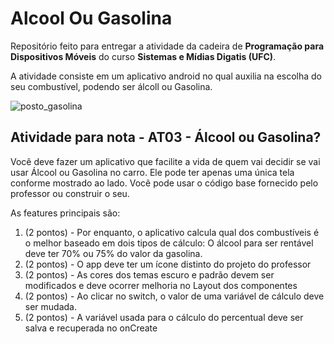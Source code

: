 # Alcool Ou Gasolina 
Repositório feito para entregar a atividade da cadeira de __Programação para Dispositivos Móveis__ do curso __Sistemas e Mídias Digatis (UFC)__. 

A atividade consiste em um aplicativo android no qual auxilia na escolha do seu combustível, podendo ser álcoll ou Gasolina.

![posto_gasolina](https://github.com/Gabriel-Vasconcelos/AlcoolOuGasolina/assets/62850565/c6a74a14-8b2d-460a-878e-0cb280104752)

## Atividade para nota - AT03 - Álcool ou Gasolina?

Você deve fazer um aplicativo que facilite a vida de quem vai decidir se vai usar Álcool ou Gasolina no carro. Ele pode ter apenas uma única tela conforme mostrado ao lado. Você pode usar o código base fornecido pelo professor ou construir o seu. 

As features principais são:

1. (2 pontos) - Por enquanto, o aplicativo calcula qual dos combustíveis é o melhor baseado em dois tipos de cálculo: O álcool para ser rentável deve ter 70% ou 75% do valor da gasolina.
2. (2 pontos) - O app deve ter um ícone distinto do projeto do professor
3. (2 pontos) - As cores dos temas escuro e padrão devem ser modificados e deve ocorrer melhoria no Layout dos componentes
4. (2 pontos) - Ao clicar no switch, o valor de uma variável de cálculo deve ser mudada. 
5. (2 pontos) - A variável usada para o cálculo do percentual deve ser salva e recuperada no onCreate


